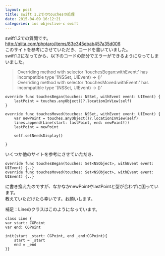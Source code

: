 ```yaml
---
layout: post
title: swift 1.2でのtouchesの処理
date: 2015-04-09 16:12:21
categories: ios objective-c swift
---
```

<p>swift1.2での質問です。<br>
<a href="http://qiita.com/phptaro/items/83e345ebab457a35d006" rel="nofollow">http://qiita.com/phptaro/items/83e345ebab457a35d006</a><br>
このサイトを参考にさせていただき、コードを書いていました。<br>
swift1.2になってから、以下のコードの部分でエラーができるようになってしまいました。</p>

<blockquote>
  <p>Overriding method with selector 'touchesBegan:withEvent:' has incompatible type '(NSSet, UIEvent) -> ()'<br>
  Overriding method with selector 'touchesMoved:withEvent:' has incompatible type '(NSSet, UIEvent) -> ()'</p>
</blockquote>

<pre><code>override func touchesBegan(touches: NSSet, withEvent event: UIEvent) {
    lastPoint = touches.anyObject()?.locationInView(self)
}

override func touchesMoved(touches: NSSet, withEvent event: UIEvent) {
    var newPoint = touches.anyObject()?.locationInView(self)
    lines.append(Line(start: lastPoint, end: newPoint!))
    lastPoint = newPoint

    self.setNeedsDisplay()

}
</code></pre>

<p>いくつか他のサイトを参考にさせていただき、</p>

<pre><code>override func touchesBegan(touches: Set&lt;NSObject&gt;, withEvent event: UIEvent) {..}
override func touchesMoved(touches: Set&lt;NSObject&gt;, withEvent event: UIEvent) {..}
</code></pre>

<p>に書き換えたのですが、なかなかnewPointやlastPointと型が合わずに困っています。<br>
教えていただけたら幸いです。お願いします。</p>

<p>補足：Lineのクラスはこのようになっています。</p>

<pre><code>class Line {
var start: CGPoint
var end: CGPoint

init(start _start: CGPoint, end _end:CGPoint){
    start = _start
    end = _end
}}
</code></pre>
